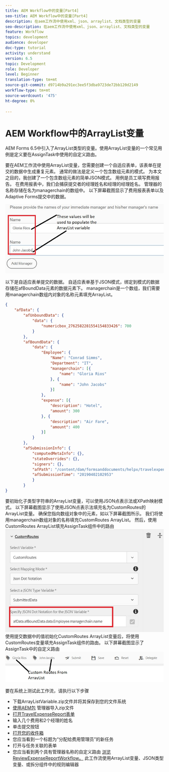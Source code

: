 ```yaml
---
title: AEM Workflow中的变量[Part4]
seo-title: AEM Workflow中的变量[Part4]
description: 在aem工作流中使用xml、json、arraylist、文档类型的变量
seo-description: 在aem工作流中使用xml、json、arraylist、文档类型的变量
feature: Workflow
topics: development
audience: developer
doc-type: tutorial
activity: understand
version: 6.5
topic: Development
role: Developer
level: Beginner
translation-type: tm+mt
source-git-commit: d9714b9a291ec3ee5f3dba9723de72bb120d2149
workflow-type: tm+mt
source-wordcount: '475'
ht-degree: 0%

---
```



# AEM Workflow中的ArrayList变量

AEM Forms 6.5中引入了ArrayList类型的变量。使用ArrayList变量的一个常见用例是定义要在AssignTask中使用的自定义路由。

要在AEM工作流中使用ArrayList变量，您需要创建一个自适应表单，该表单在提交的数据中生成重复元素。 通常的做法是定义一个包含数组元素的模式。 为本文之目的，我创建了一个包含数组元素的简单JSON模式。 用例是员工填写费用报告。 在费用报表中，我们会捕获提交者的经理姓名和经理的经理姓名。 管理器的名称存储在名为managerchain的数组中。 以下屏幕截图显示了费用报表表单以及Adaptive Forms提交中的数据。

![支出报表](assets/expensereport.jpg)

以下是自适应表单提交的数据。 自适应表单基于JSON模式，绑定到模式的数据存储在afBoundData元素的数据元素下。 managerchain是一个数组，我们需要用managerchain数组内对象的名称元素填充ArrayList。

```json
{
    "afData": {
        "afUnboundData": {
            "data": {
                "numericbox_2762582281554154833426": 700
            }
        },
        "afBoundData": {
            "data": {
                "Employee": {
                    "Name": "Conrad Simms",
                    "Department": "IT",
                    "managerchain": [{
                        "name": "Gloria Rios"
                    }, {
                        "name": "John Jacobs"
                    }]
                },
                "expense": [{
                    "description": "Hotel",
                    "amount": 300
                }, {
                    "description": "Air Fare",
                    "amount": 400
                }]
            }
        },
        "afSubmissionInfo": {
            "computedMetaInfo": {},
            "stateOverrides": {},
            "signers": {},
            "afPath": "/content/dam/formsanddocuments/helpx/travelexpensereport",
            "afSubmissionTime": "20190402102953"
            }
        }
}
```

要初始化子类型字符串的ArrayList变量，可以使用JSON点表示法或XPath映射模式。 以下屏幕截图显示了使用JSON点表示法填充名为CustomRoutes的ArrayList变量。 确保您指向数组对象中的元素，如以下屏幕截图所示。 我们将使用managerchain数组对象的名称填充CustomRoutes ArrayList。
然后，使用CustomRoutes ArrayList填充AssignTask组件中的路由
![customroutes](assets/arraylist.jpg)
使用提交数据中的值初始化CustomRoutes ArrayList变量后，将使用CustomRoutes变量填充AssignTask组件的路由。 以下屏幕截图显示了AssignTask中的自定义路由
![ asingtask](assets/customactions.jpg)

要在系统上测试此工作流，请执行以下步骤

* 下载ArrayListVariable.zip文件并将其保存到您的文件系统
* [使用AEM包](assets/arraylistvariable.zip) 管理器导入zip文件
* [打开TravelExpenseReport表单](http://localhost:4502/content/dam/formsanddocuments/helpx/travelexpensereport/jcr:content?wcmmode=disabled)
* 输入几个费用和2个经理的姓名
* 单击提交按钮
* [打开您的收件箱](http://localhost:4502/aem/inbox)
* 您应当看到一个标题为“分配给费用管理员”的新任务
* 打开与任务关联的表单
* 您应当看到两个具有管理器名称的自定义路由
   [浏览ReviewExpenseReportWorkflow。](http://localhost:4502/editor.html/conf/global/settings/workflow/models/ReviewExpenseReport.html) 此工作流使用ArrayList变量、JSON类型变量、或拆分组件中的规则编辑器
